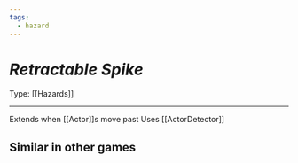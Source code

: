 ```yaml
---
tags:
  - hazard
---
```

# _Retractable Spike_

Type: [[Hazards]]

----


Extends when [[Actor]]s move past
Uses [[ActorDetector]]

## Similar in other games

